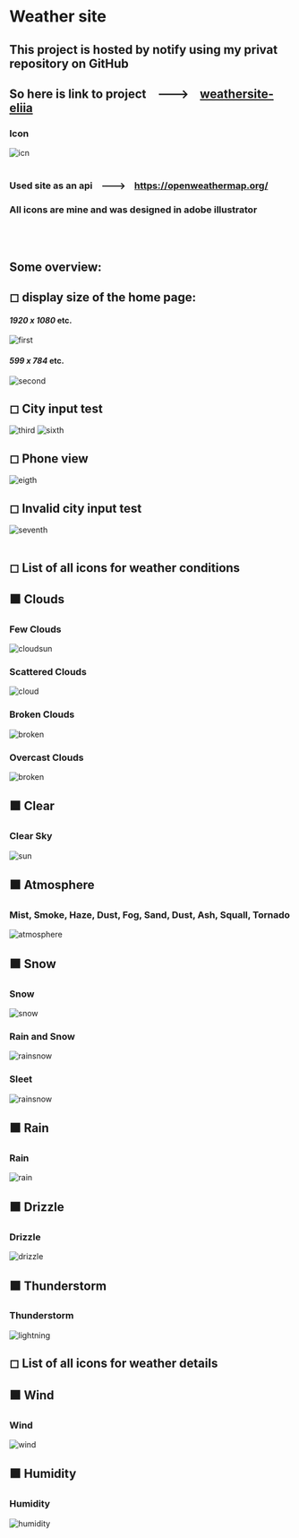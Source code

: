 # Weather site
## This project is hosted by notify using my privat repository on GitHub
## So here is link to project &nbsp;&nbsp; ---> &nbsp;&nbsp; **[weathersite-eliia](https://weathersite-eliia.netlify.app/)**
### Icon 
![icn](https://github.com/eliya72/PROJECTS/assets/53794805/714587f8-85ab-4ade-bc57-cb89f5ccab73)
<br></br>
### Used site as an api &nbsp;&nbsp; ---> &nbsp;&nbsp; https://openweathermap.org/
### All icons are mine and was designed in adobe illustrator

<br></br>
## Some overview:
## ◻ display size of the home page:
#### *1920 x 1080* etc.
![first](https://github.com/eliya72/PROJECTS/assets/53794805/4b3a76a6-9bf5-49a3-ba34-b5140355bcd9)
#### *599 x 784* etc.
![second](https://github.com/eliya72/PROJECTS/assets/53794805/1067455b-416e-4c19-95d7-451ceb4a2808)
## ◻ City input test
![third](https://github.com/eliya72/PROJECTS/assets/53794805/dd866950-cd93-4a55-8d4e-eaf3aa74c492)
![sixth](https://github.com/eliya72/PROJECTS/assets/53794805/0ef3af25-c36a-44d9-9a2b-84224e222cf1)
## ◻ Phone view
![eigth](https://github.com/eliya72/PROJECTS/assets/53794805/3efc26a4-2d53-4c43-97fe-df524257c2cc)
## ◻ Invalid city input test
![seventh](https://github.com/eliya72/PROJECTS/assets/53794805/31ce05f9-4ecc-4627-8b54-af0fa9f550e2)
<br></br>
## ◻ List of all icons for weather conditions
## ⬛ Clouds
### Few Clouds
![cloudsun](https://github.com/eliya72/PROJECTS/assets/53794805/4014d50d-1bc6-4c91-a5d2-ad3663164b36)
### Scattered Clouds
![cloud](https://github.com/eliya72/PROJECTS/assets/53794805/92e595f5-24e4-4298-a812-dc037ba1325e)
### Broken Clouds
![broken](https://github.com/eliya72/PROJECTS/assets/53794805/aff4b1fb-3d6d-43e4-83ab-25e2e1974253)
### Overcast Clouds
![broken](https://github.com/eliya72/PROJECTS/assets/53794805/ffbcc9d7-1902-4982-90f7-5191d55efd4b)
## ⬛ Clear
### Clear Sky
![sun](https://github.com/eliya72/PROJECTS/assets/53794805/77da9621-1eba-419e-9ae2-879187c1c3f8)
## ⬛ Atmosphere
### Mist, Smoke, Haze, Dust, Fog, Sand, Dust, Ash, Squall, Tornado
![atmosphere](https://github.com/eliya72/PROJECTS/assets/53794805/5f745b10-1f95-454d-a95f-ce1d6af68dee)
## ⬛ Snow
### Snow
![snow](https://github.com/eliya72/PROJECTS/assets/53794805/b1f00739-c483-4fcc-8895-01353456d7d9)
### Rain and Snow
![rainsnow](https://github.com/eliya72/PROJECTS/assets/53794805/52d66133-9069-450d-8731-b419c65f5749)
### Sleet
![rainsnow](https://github.com/eliya72/PROJECTS/assets/53794805/c2f71df4-ad00-478a-aa9c-13752cbaa689)
## ⬛ Rain
### Rain
![rain](https://github.com/eliya72/PROJECTS/assets/53794805/be95ef25-dbbb-4006-b421-71c20e030cad)
## ⬛ Drizzle
### Drizzle
![drizzle](https://github.com/eliya72/PROJECTS/assets/53794805/c8bf3472-f01b-44fc-b2ce-4499f50ce8f7)
## ⬛ Thunderstorm
### Thunderstorm
![lightning](https://github.com/eliya72/PROJECTS/assets/53794805/a97bbd68-baa2-4b74-930e-d04738f81e75)
## ◻ List of all icons for weather details
## ⬛ Wind
### Wind
![wind](https://github.com/eliya72/PROJECTS/assets/53794805/0b9395b9-77a8-4fec-9a0b-449628d05c80)
## ⬛ Humidity
### Humidity
![humidity](https://github.com/eliya72/PROJECTS/assets/53794805/8bba9568-0988-4179-9856-6b45d7e72c18)
